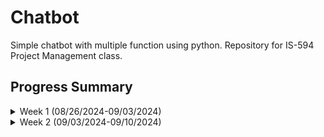 # Chatbot
Simple chatbot with multiple function using python.
Repository for IS-594 Project Management class.

## Progress Summary
<details>
<summary> Week 1 (08/26/2024-09/03/2024) </summary>

-   Initialized project repository

-   Create README.md @ [bde3d5d](bde3d5d)

</details> 

<details>
<summary> Week 2 (09/03/2024-09/10/2024) </summary>

-   Setup configuration file for the project @ [41cb2d3](41cb2d3)

-   Setup component folder for the project @ [9a24ff2](9a24ff2)

-   Update TODO list for the project - [Project Pages](https://github.com/users/HerobrineXia/projects/2/views/1)
</details> 
